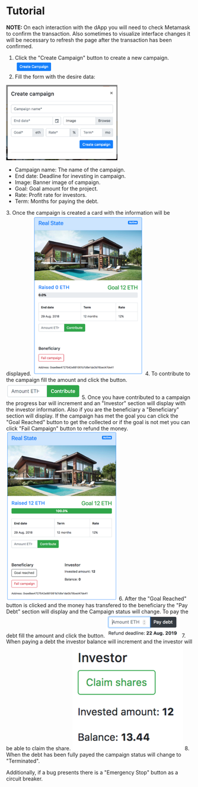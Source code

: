 # Tutorial

<strong>NOTE: </strong> On each interaction with the dApp you will need to check Metamask to confirm the transaction. Also sometimes to visualize interface changes it will be necessary to refresh the page after the transaction has been confirmed.<br>

1. Click the "Create Campaign" button to create a new campaign. <img src="captures/buttonCreate.png" width="100">
2. Fill the form with the desire data:
<img src="captures/form.png" width="300">
<ul>
  <li>Campaign name: The name of the campaign.</li>
  <li>End date: Deadline for inevsting in campaign.</li>
  <li>Image: Banner image of campaign.</li>
  <li>Goal: Goal amount for the project.</li>
  <li>Rate: Profit rate for investors.</li>
  <li>Term: Months for paying the debt.</li>
</ul>
3. Once the campaign is created a card with the information will be displayed.
<img src="captures/active.png" width="300">
4. To contribute to the campaign fill the amount and click the button.  <img src="captures/contribute.png" width="200">
5. Once you have contributed to a campaign the progress bar will increment and an "Investor" section will display with the investor information. Also if you are the beneficiary a "Beneficiary" section will display. If the campaign has met the goal you can click the "Goal Reached" button to get the collected or if the goal is not met you can click "Fail Campaign" button to refund the money.
<img src="captures/activeWhenContributed.png" width="300">
6. After the "Goal Reached" button is clicked and the money has transfered to the beneficiary the "Pay Debt" section will display and the Campaign status will change. To pay the debt fill the amount and click the button. <img src="captures/payDebt.png" width="200">
7. When paying a debt the investor balance will increment and the investor will be able to claim the share. 
<img src="captures/investor.png" width="300">
8. When the debt has been fully payed the campaign status will change to "Terminated".

Additionally, if a bug presents there is a "Emergency Stop" button as a circuit breaker.
